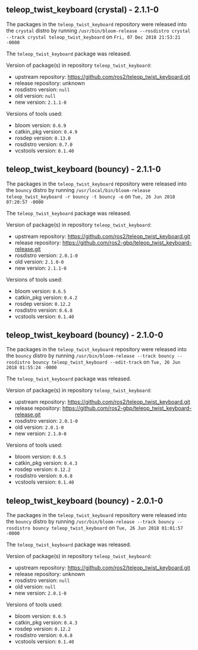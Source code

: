 ## teleop_twist_keyboard (crystal) - 2.1.1-0

The packages in the `teleop_twist_keyboard` repository were released into the `crystal` distro by running `/usr/bin/bloom-release --rosdistro crystal --track crystal teleop_twist_keyboard` on `Fri, 07 Dec 2018 21:53:21 -0000`

The `teleop_twist_keyboard` package was released.

Version of package(s) in repository `teleop_twist_keyboard`:

- upstream repository: https://github.com/ros2/teleop_twist_keyboard.git
- release repository: unknown
- rosdistro version: `null`
- old version: `null`
- new version: `2.1.1-0`

Versions of tools used:

- bloom version: `0.6.9`
- catkin_pkg version: `0.4.9`
- rosdep version: `0.13.0`
- rosdistro version: `0.7.0`
- vcstools version: `0.1.40`


## teleop_twist_keyboard (bouncy) - 2.1.1-0

The packages in the `teleop_twist_keyboard` repository were released into the `bouncy` distro by running `/usr/local/bin/bloom-release teleop_twist_keyboard -r bouncy -t bouncy -e` on `Tue, 26 Jun 2018 07:20:57 -0000`

The `teleop_twist_keyboard` package was released.

Version of package(s) in repository `teleop_twist_keyboard`:

- upstream repository: https://github.com/ros2/teleop_twist_keyboard.git
- release repository: https://github.com/ros2-gbp/teleop_twist_keyboard-release.git
- rosdistro version: `2.0.1-0`
- old version: `2.1.0-0`
- new version: `2.1.1-0`

Versions of tools used:

- bloom version: `0.6.5`
- catkin_pkg version: `0.4.2`
- rosdep version: `0.12.2`
- rosdistro version: `0.6.8`
- vcstools version: `0.1.40`


## teleop_twist_keyboard (bouncy) - 2.1.0-0

The packages in the `teleop_twist_keyboard` repository were released into the `bouncy` distro by running `/usr/bin/bloom-release --track bouncy --rosdistro bouncy teleop_twist_keyboard --edit-track` on `Tue, 26 Jun 2018 01:55:24 -0000`

The `teleop_twist_keyboard` package was released.

Version of package(s) in repository `teleop_twist_keyboard`:

- upstream repository: https://github.com/ros2/teleop_twist_keyboard.git
- release repository: https://github.com/ros2-gbp/teleop_twist_keyboard-release.git
- rosdistro version: `2.0.1-0`
- old version: `2.0.1-0`
- new version: `2.1.0-0`

Versions of tools used:

- bloom version: `0.6.5`
- catkin_pkg version: `0.4.3`
- rosdep version: `0.12.2`
- rosdistro version: `0.6.8`
- vcstools version: `0.1.40`


## teleop_twist_keyboard (bouncy) - 2.0.1-0

The packages in the `teleop_twist_keyboard` repository were released into the `bouncy` distro by running `/usr/bin/bloom-release --track bouncy --rosdistro bouncy teleop_twist_keyboard` on `Tue, 26 Jun 2018 01:01:57 -0000`

The `teleop_twist_keyboard` package was released.

Version of package(s) in repository `teleop_twist_keyboard`:

- upstream repository: https://github.com/ros2/teleop_twist_keyboard.git
- release repository: unknown
- rosdistro version: `null`
- old version: `null`
- new version: `2.0.1-0`

Versions of tools used:

- bloom version: `0.6.5`
- catkin_pkg version: `0.4.3`
- rosdep version: `0.12.2`
- rosdistro version: `0.6.8`
- vcstools version: `0.1.40`


